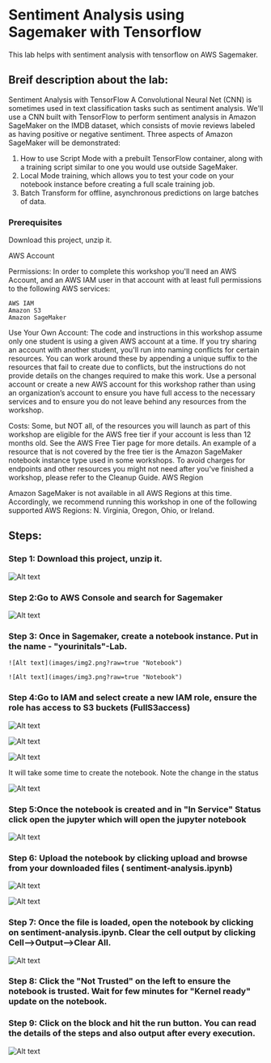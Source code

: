 # Sentiment Analysis using Sagemaker with Tensorflow


This lab helps with sentiment analysis with tensorflow on AWS Sagemaker.

## Breif description about the lab: 
Sentiment Analysis with TensorFlow
A Convolutional Neural Net (CNN) is sometimes used in text classification tasks such as sentiment analysis. We'll use a CNN built with TensorFlow to perform sentiment analysis in Amazon SageMaker on the IMDB dataset, which consists of movie reviews labeled as having positive or negative sentiment. Three aspects of Amazon SageMaker will be demonstrated:

1) How to use Script Mode with a prebuilt TensorFlow container, along with a training script similar to one you would use outside SageMaker.
2) Local Mode training, which allows you to test your code on your notebook instance before creating a full scale training job.
3) Batch Transform for offline, asynchronous predictions on large batches of data.

### Prerequisites

Download this project, unzip it.

AWS Account

Permissions: In order to complete this workshop you'll need an AWS Account, and an AWS IAM user in that account with at least full permissions to the following AWS services:

    AWS IAM
    Amazon S3
    Amazon SageMaker
  
   
Use Your Own Account: The code and instructions in this workshop assume only one student is using a given AWS account at a time. If you try sharing an account with another student, you'll run into naming conflicts for certain resources. You can work around these by appending a unique suffix to the resources that fail to create due to conflicts, but the instructions do not provide details on the changes required to make this work. Use a personal account or create a new AWS account for this workshop rather than using an organization’s account to ensure you have full access to the necessary services and to ensure you do not leave behind any resources from the workshop.

Costs: Some, but NOT all, of the resources you will launch as part of this workshop are eligible for the AWS free tier if your account is less than 12 months old. See the AWS Free Tier page for more details. An example of a resource that is not covered by the free tier is the Amazon SageMaker notebook instance type used in some workshops. To avoid charges for endpoints and other resources you might not need after you've finished a workshop, please refer to the Cleanup Guide.
AWS Region

Amazon SageMaker is not available in all AWS Regions at this time. Accordingly, we recommend running this workshop in one of the following supported AWS Regions: N. Virginia, Oregon, Ohio, or Ireland.


## Steps:

### Step 1: Download this project, unzip it.
![Alt text](images/img0.png?raw=true "Download project zip")



### Step 2:Go to AWS Console and search for Sagemaker
![Alt text](images/img1.png?raw=true "AWS Console - Sagemaker")
### Step 3: Once in Sagemaker, create a notebook instance. Put in the name - "yourinitals"-Lab. 
    ![Alt text](images/img2.png?raw=true "Notebook")
    
    ![Alt text](images/img3.png?raw=true "Notebook")
### Step 4:Go to IAM and select create a new IAM role, ensure the role has access to S3 buckets (FullS3access)
![Alt text](images/img4.png?raw=true "Notebook")


![Alt text](images/img5.png?raw=true "Notebook")


![Alt text](images/img6.png?raw=true "Notebook")

It will take some time to create the notebook. Note the change in the status

![Alt text](images/img7.png?raw=true "Notebook")

### Step 5:Once the notebook is created and in "In Service" Status click open the jupyter which will open the jupyter notebook

![Alt text](images/img8.png?raw=true "Notebook")



### Step 6: Upload the notebook by clicking upload and browse from your downloaded files ( 	sentiment-analysis.ipynb)

![Alt text](images/img10.png?raw=true "Notebook")

![Alt text](images/img11.png?raw=true "Notebook")

### Step 7: Once the file is loaded, open the notebook by clicking on sentiment-analysis.ipynb. Clear the cell output by clicking Cell-->Output-->Clear All.
![Alt text](images/img12.png?raw=true "Notebook")

### Step 8: Click the "Not Trusted" on the left to ensure the notebook is trusted. Wait for few minutes for "Kernel ready" update on the notebook. 


### Step 9: Click on the block and hit the run button. You can read the details of the steps and also output after every execution.


![Alt text](images/img13.png?raw=true "Notebook")




